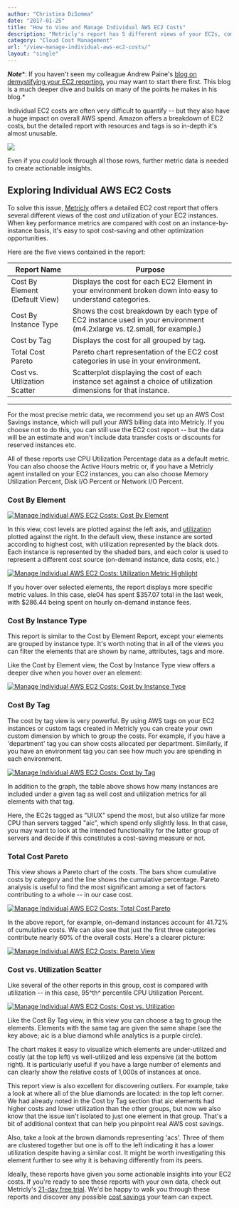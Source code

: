```yaml
---
author: "Christina DiSomma"
date: "2017-01-25"
title: "How to View and Manage Individual AWS EC2 Costs"
description: "Metricly's report has 5 different views of your EC2s, comparing key performance metrics with cost on an instance-by-instance basis for easy cost savings."
category: "Cloud Cost Management"
url: "/view-manage-individual-aws-ec2-costs/"
layout: "single"
---
```

***Note****: If you haven't seen my colleague Andrew Paine's [blog on demystifying your EC2 reporting](/demystify-your-ec2-cost-analysis), you may want to start there first. This blog is a much deeper dive and builds on many of the points he makes in his blog.*

Individual EC2 costs are often very difficult to quantify -- but they also have a huge impact on overall AWS spend. Amazon offers a breakdown of EC2 costs, but the detailed report with resources and tags is so in-depth it's almost unusable.

![](https://s3-us-west-2.amazonaws.com/com-netuitive-app-usw2-public/wp-content/uploads/2017/01/EC2Billingreedited-1024x626.png)

Even if you *could* look through all those rows, further metric data is needed to create actionable insights.

Exploring Individual AWS EC2 Costs
----------------------------------

To solve this issue, [Metricly](/aws-cost-tool) offers a detailed EC2 cost report that offers several different views of the cost *and* utilization of your EC2 instances. When key performance metrics are compared with cost on an instance-by-instance basis, it's easy to spot cost-saving and other optimization opportunities.

Here are the five views contained in the report:

| **Report Name** | **Purpose** |
| --- | --- |
| Cost By Element (Default View) | Displays the cost for each EC2 Element in your environment broken down into easy to understand categories. |
| Cost By Instance Type | Shows the cost breakdown by each type of EC2 instance used in your environment (m4.2xlarge vs. t2.small, for example.) |
| Cost by Tag | Displays the cost for all grouped by tag. |
| Total Cost Pareto | Pareto chart representation of the EC2 cost categories in use in your environment. |
| Cost vs. Utilization Scatter | Scatterplot displaying the cost of each instance set against a choice of utilization dimensions for that instance. |

___
For the most precise metric data, we recommend you set up an AWS Cost Savings instance, which will pull your AWS billing data into Metricly. If you choose not to do this, you can still use the EC2 cost report -- but the data will be an estimate and won't include data transfer costs or discounts for reserved instances etc.

All of these reports use CPU Utilization Percentage data as a default metric. You can also choose the Active Hours metric or, if you have a Metricly agent installed on your EC2 instances, you can also choose Memory Utilization Percent, Disk I/O Percent or Network I/O Percent.

### Cost By Element

[![Manage Individual AWS EC2 Costs: Cost By Element](https://s3-us-west-2.amazonaws.com/com-netuitive-app-usw2-public/wp-content/uploads/2017/07/Cost-By-ElementGIF.gif)](https://s3-us-west-2.amazonaws.com/com-netuitive-app-usw2-public/wp-content/uploads/2017/07/Cost-By-ElementGIF.gif)

In this view, cost levels are plotted against the left axis, and [utilization](/subtleties-ec2-cpu-utilization) plotted against the right. In the default view, these instance are sorted according to highest cost, with utilization represented by the black dots. Each instance is represented by the shaded bars, and each color is used to represent a different cost source (on-demand instance, data costs, etc.)

[![Manage Individual AWS EC2 Costs: Utilization Metric Highlight](https://s3-us-west-2.amazonaws.com/com-netuitive-app-usw2-public/wp-content/uploads/2017/07/UtilizationRightSide.png)](https://s3-us-west-2.amazonaws.com/com-netuitive-app-usw2-public/wp-content/uploads/2017/07/UtilizationRightSide.png)

If you hover over selected elements, the report displays more specific metric values. In this case, ele04 has spent $357.07 total in the last week, with $286.44 being spent on hourly on-demand instance fees.

### Cost By Instance Type

This report is similar to the Cost by Element Report, except your elements are grouped by instance type. It's worth noting that in all of the views you can filter the elements that are shown by name, attributes, tags and more.

Like the Cost by Element view, the Cost by Instance Type view offers a deeper dive when you hover over an element:

[![Manage Individual AWS EC2 Costs: Cost by Instance Type](https://s3-us-west-2.amazonaws.com/com-netuitive-app-usw2-public/wp-content/uploads/2017/07/Cost-by-InstanceGIF.gif)](https://s3-us-west-2.amazonaws.com/com-netuitive-app-usw2-public/wp-content/uploads/2017/07/Cost-by-InstanceGIF.gif)

### Cost By Tag

The cost by tag view is very powerful. By using AWS tags on your EC2 instances or custom tags created in Metricly you can create your own custom dimension by which to group the costs. For example, if you have a 'department' tag you can show costs allocated per department. Similarly, if you have an environment tag you can see how much you are spending in each environment.

[![Manage Individual AWS EC2 Costs: Cost by Tag](https://s3-us-west-2.amazonaws.com/com-netuitive-app-usw2-public/wp-content/uploads/2017/07/Cost-by-TagEdited-1024x455.gif)](https://s3-us-west-2.amazonaws.com/com-netuitive-app-usw2-public/wp-content/uploads/2017/07/Cost-by-TagEdited.gif)

In addition to the graph, the table above shows how many instances are included under a given tag as well cost and utilization metrics for all elements with that tag.

Here, the EC2s tagged as "UIUX" spend the most, but also utilize far more CPU than servers tagged "aic", which spend only slightly less. In that case, you may want to look at the intended functionality for the latter group of servers and decide if this constitutes a cost-saving measure or not.

### Total Cost Pareto

This view shows a Pareto chart of the costs. The bars show cumulative costs by category and the line shows the cumulative percentage. Pareto analysis is useful to find the most significant among a set of factors contributing to a whole -- in our case cost.

[![Manage Individual AWS EC2 Costs: Total Cost Pareto](https://s3-us-west-2.amazonaws.com/com-netuitive-app-usw2-public/wp-content/uploads/2017/07/Pareto1-1024x528.png)](https://s3-us-west-2.amazonaws.com/com-netuitive-app-usw2-public/wp-content/uploads/2017/07/Pareto1.png)

In the above report, for example, on-demand instances account for 41.72% of cumulative costs. We can also see that just the first three categories contribute nearly 60% of the overall costs. Here's a clearer picture:

[![Manage Individual AWS EC2 Costs: Pareto View](https://s3-us-west-2.amazonaws.com/com-netuitive-app-usw2-public/wp-content/uploads/2017/07/Pareto2-1024x294.png)](https://s3-us-west-2.amazonaws.com/com-netuitive-app-usw2-public/wp-content/uploads/2017/07/Pareto2.png)

### Cost vs. Utilization Scatter

Like several of the other reports in this group, cost is compared with utilization -- in this case, 95^th^ percentile CPU Utilization Percent.

[![Manage Individual AWS EC2 Costs: Cost vs. Utilization](https://s3-us-west-2.amazonaws.com/com-netuitive-app-usw2-public/wp-content/uploads/2017/07/costvsutilization.jpg)](https://s3-us-west-2.amazonaws.com/com-netuitive-app-usw2-public/wp-content/uploads/2017/07/costvsutilization.jpg)

Like the Cost By Tag view, in this view you can choose a tag to group the elements. Elements with the same tag are given the same shape (see the key above; aic is a blue diamond while analytics is a purple circle).

The chart makes it easy to visualize which elements are under-utilized and costly (at the top left) vs well-utilized and less expensive (at the bottom right). It is particularly useful if you have a large number of elements and can clearly show the relative costs of 1,000s of instances at once.

This report view is also excellent for discovering outliers. For example, take a look at where all of the blue diamonds are located: in the top left corner. We had already noted in the Cost by Tag section that aic elements had higher costs and lower utilization than the other groups, but now we also know that the issue isn't isolated to just one element in that group. That's a bit of additional context that can help you pinpoint real AWS cost savings.

Also, take a look at the brown diamonds representing 'acs'. Three of them are clustered together but one is off to the left indicating it has a lower utilization despite having a similar cost. It might be worth investigating this element further to see why it is behaving differently from its peers.

Ideally, these reports have given you some actionable insights into your EC2 costs. If you're ready to see these reports with your own data, check out Metricly's [21-day free trial](/signup). We'd be happy to walk you through these reports and discover any possible [cost savings](/ec2-cost-analysis-recommendations) your team can expect.
